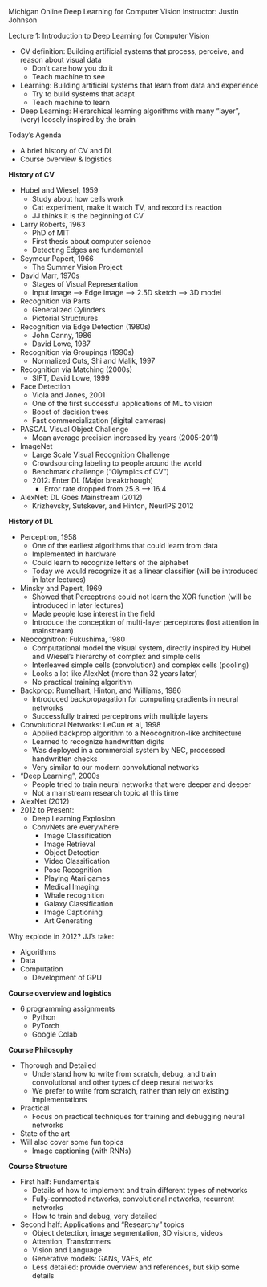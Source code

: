 Michigan Online
Deep Learning for Computer Vision
Instructor: Justin Johnson

Lecture 1: Introduction to Deep Learning for Computer Vision

- CV definition: Building artificial systems that process, perceive, and reason about visual data
    - Don’t care how you do it
    - Teach machine to see
- Learning: Building artificial systems that learn from data and experience
    - Try to build systems that adapt
    - Teach machine to learn
- Deep Learning: Hierarchical learning algorithms with many “layer”, (very) loosely inspired by the brain

Today’s Agenda
- A brief history of CV and DL
- Course overview & logistics

**History of CV**
- Hubel and Wiesel, 1959
    - Study about how cells work
    - Cat experiment, make it watch TV, and record its reaction
    - JJ thinks it is the beginning of CV
- Larry Roberts, 1963
    - PhD of MIT
    - First thesis about computer science
    - Detecting Edges are fundamental
- Seymour Papert, 1966
    - The Summer Vision Project
- David Marr, 1970s
    - Stages of Visual Representation
    - Input image —> Edge image —> 2.5D sketch —> 3D model
- Recognition via Parts
    - Generalized Cylinders
    - Pictorial Structrures
- Recognition via Edge Detection (1980s)
    - John Canny, 1986
    - David Lowe, 1987
- Recognition via Groupings (1990s)
    - Normalized Cuts, Shi and Malik, 1997
- Recognition via Matching (2000s)
    - SIFT, David Lowe, 1999
- Face Detection
    - Viola and Jones, 2001
    - One of the first successful applications of ML to vision
    - Boost of decision trees
    - Fast commercialization (digital cameras)
- PASCAL Visual Object Challenge
    - Mean average precision increased by years (2005-2011)
- ImageNet 
    - Large Scale Visual Recognition Challenge
    - Crowdsourcing labeling to people around the world
    - Benchmark challenge (“Olympics of CV”)
    - 2012: Enter DL (Major breaktrhough)
        - Error rate dropped from 25.8 —> 16.4
- AlexNet: DL Goes Mainstream (2012)
    - Krizhevsky, Sutskever, and Hinton, NeurlPS 2012

**History of DL**
- Perceptron, 1958
    - One of the earliest algorithms that could learn from data
    - Implemented in hardware
    - Could learn to recognize letters of the alphabet
    - Today we would recognize it as a linear classifier (will be introduced in later lectures)
- Minsky and Papert, 1969
    - Showed that Perceptrons could not learn the XOR function (will be introduced in later lectures)
    - Made people lose interest in the field
    - Introduce the conception of multi-layer perceptrons (lost attention in mainstream)
- Neocognitron: Fukushima, 1980
    - Computational model the visual system, directly inspired by Hubel and Wiesel’s hierarchy of complex and simple cells
    - Interleaved simple cells (convolution) and complex cells (pooling)
    - Looks a lot like AlexNet (more than 32 years later)
    - No practical training algorithm
- Backprop: Rumelhart, Hinton, and Williams, 1986
    - Introduced backpropagation for computing gradients in neural networks
    - Successfully trained perceptrons with multiple layers
- Convolutional Networks: LeCun et al, 1998
    - Applied backprop algorithm to a Neocognitron-like architecture 
    - Learned to recognize handwritten digits
    - Was deployed in a commercial system by NEC, processed handwritten checks
    - Very similar to our modern convolutional networks
- “Deep Learning”, 2000s
    - People tried to train neural networks that were deeper and deeper
    - Not a mainstream research topic at this time
- AlexNet (2012)
- 2012 to Present:
    - Deep Learning Explosion
    - ConvNets are everywhere
        - Image Classification
        - Image Retrieval
        - Object Detection
        - Video Classification
        - Pose Recognition
        - Playing Atari games
        - Medical Imaging
        - Whale recognition
        - Galaxy Classification
        - Image Captioning
        - Art Generating

Why explode in 2012? JJ’s take:
- Algorithms
- Data
- Computation
    - Development of GPU

**Course overview and logistics**
- 6 programming assignments
    - Python
    - PyTorch
    - Google Colab

**Course Philosophy**
- Thorough and Detailed
    - Understand how to write from scratch, debug, and train convolutional and other types of deep neural networks
    - We prefer to write from scratch, rather than rely on existing implementations
- Practical
    - Focus on practical techniques for training and debugging neural networks
- State of the art
- Will also cover some fun topics
    - Image captioning (with RNNs)

**Course Structure**
- First half: Fundamentals
    - Details of how to implement and train different types of networks
    - Fully-connected networks, convolutional networks, recurrent networks
    - How to train and debug, very detailed
- Second half: Applications and “Researchy” topics
    - Object detection, image segmentation, 3D visions, videos
    - Attention, Transformers
    - Vision and Language
    - Generative models: GANs, VAEs, etc
    - Less detailed: provide overview and references, but skip some details









